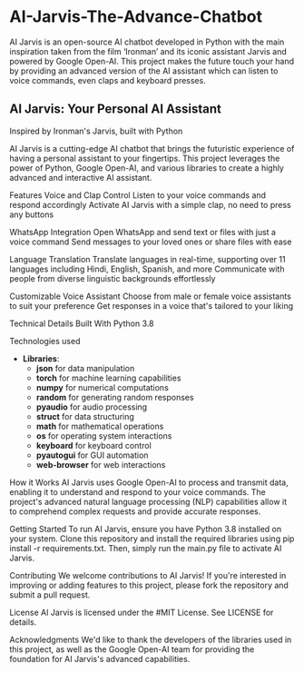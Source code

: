 # AI-Jarvis-The-Advance-Chatbot
AI Jarvis is an open-source AI chatbot developed in Python with the main inspiration taken from the film ‘Ironman’ and its iconic assistant Jarvis and powered by Google Open-AI. This project makes the future touch your hand by providing an advanced version of the AI assistant which can listen to voice commands, even claps and keyboard presses.
## AI Jarvis: Your Personal AI Assistant 
Inspired by Ironman's Jarvis, built with Python

AI Jarvis is a cutting-edge AI chatbot that brings the futuristic experience of having a personal assistant to your fingertips. This project leverages the power of Python, Google Open-AI, and various libraries to create a highly advanced and interactive AI assistant.

Features
Voice and Clap Control
Listen to your voice commands and respond accordingly Activate AI Jarvis with a simple clap, no need to press any buttons

WhatsApp Integration
Open WhatsApp and send text or files with just a voice command Send messages to your loved ones or share files with ease

Language Translation
Translate languages in real-time, supporting over 11 languages including Hindi, English, Spanish, and more Communicate with people from diverse linguistic backgrounds effortlessly

Customizable Voice Assistant
Choose from male or female voice assistants to suit your preference Get responses in a voice that's tailored to your liking

Technical Details
Built With
Python 3.8

Technologies used
<ul> <li><b>Libraries</b>: <ul> <li><b>json</b> for data manipulation</li> <li><b>torch</b> for machine learning capabilities</li> <li><b>numpy</b> for numerical computations</li> <li><b>random</b> for generating random responses</li> <li><b>pyaudio</b> for audio processing</li> <li><b>struct</b> for data structuring</li> <li><b>math</b> for mathematical operations</li> <li><b>os</b> for operating system interactions</li> <li><b>keyboard</b> for keyboard control</li> <li><b>pyautogui</b> for GUI automation</li> <li><b>web-browser</b> for web interactions</li> </ul> </li> </ul>
How it Works
AI Jarvis uses Google Open-AI to process and transmit data, enabling it to understand and respond to your voice commands. The project's advanced natural language processing (NLP) capabilities allow it to comprehend complex requests and provide accurate responses.

Getting Started
To run AI Jarvis, ensure you have Python 3.8 installed on your system. Clone this repository and install the required libraries using pip install -r requirements.txt. Then, simply run the main.py file to activate AI Jarvis.

Contributing
We welcome contributions to AI Jarvis! If you're interested in improving or adding features to this project, please fork the repository and submit a pull request.

License
AI Jarvis is licensed under the #MIT License. See LICENSE for details.

Acknowledgments
We'd like to thank the developers of the libraries used in this project, as well as the Google Open-AI team for providing the foundation for AI Jarvis's advanced capabilities.
